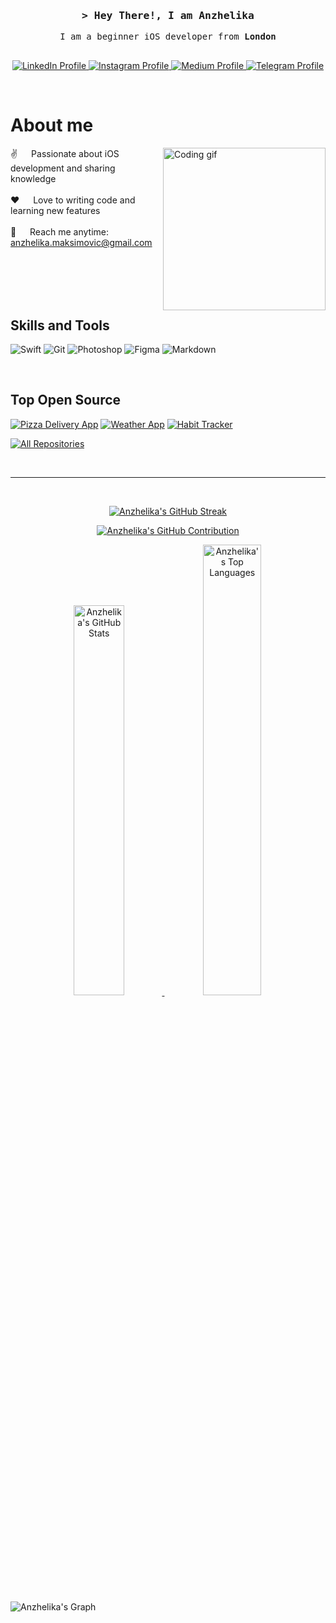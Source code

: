 <!-- Intro  -->
<h3 align="center">
    <samp>&gt; Hey There!, I am Anzhelika</samp>
</h3>

<p align="center"> 
  <samp>
     I am a beginner iOS developer from <b>London</b> 
    <br>
    <br>
  </samp>
</p>

<p align="center">
 <a href="https://www.linkedin.com/in/anzhelika-maksimovic" target="_blank">
  <img src="https://img.shields.io/badge/LinkedIn-0077B5?style=for-the-badge&logo=linkedin&logoColor=white" alt="LinkedIn Profile"/>
 </a>
 <a href="https://instagram.com/malini.ka" target="_blank">
  <img src="https://img.shields.io/badge/Instagram-fe4164?style=for-the-badge&logo=instagram&logoColor=white" alt="Instagram Profile" />
 </a>
 <a href="https://medium.com/@anzmax" target="_blank">
  <img src="https://img.shields.io/badge/Medium-000000?style=for-the-badge&logo=medium&logoColor=white" alt="Medium Profile" />
 </a>
 <a href="https://t.me/anzmax" target="_blank">
  <img src="https://img.shields.io/badge/Telegram-26A5E4?style=for-the-badge&logo=telegram&logoColor=white" alt="Telegram Profile" />
 </a>
</p>
<br />

 # About me

 <p>
 <img align="right" width="260" src="https://media.giphy.com/media/6EWyszhJ2kL3ceQuD2/giphy.gif" alt="Coding gif" />
  
 ✌️ &emsp; Passionate about iOS development and sharing knowledge <br/><br/>
 ❤️ &emsp; Love to writing code and learning new features<br/><br/>
 📧 &emsp; Reach me anytime: anzhelika.maksimovic@gmail.com<br/><br/>

</p>

<br/>
<br/>
<br/>

## Skills and Tools

![Swift](https://img.shields.io/badge/Swift-F05138?style=for-the-badge&labelColor=F05138&logo=swift&logoColor=white)
![Git](https://img.shields.io/badge/Git-F05032?style=for-the-badge&logo=git&logoColor=white)
![Photoshop](https://img.shields.io/badge/Photoshop-31A8FF?style=for-the-badge&labelColor=31A8FF&logo=adobe%20photoshop&logoColor=white)
![Figma](https://img.shields.io/badge/Figma-F24E1E?style=for-the-badge&labelColor=F24E1E&logo=figma&logoColor=white)
![Markdown](https://img.shields.io/badge/Markdown-000000?style=for-the-badge&logo=markdown&logoColor=white)

<br/>

## Top Open Source 
[![Pizza Delivery App](https://github-readme-stats.vercel.app/api/pin/?username=anzmax&repo=pizza-delivery-app&border_color=7F3FBF&bg_color=ffffff&title_color=333333&text_color=333333&icon_color=7F3FBF)](https://github.com/anzmax/pizza-delivery-app)
[![Weather App](https://github-readme-stats.vercel.app/api/pin/?username=anzmax&repo=weather-app&border_color=7F3FBF&bg_color=ffffff&title_color=333333&text_color=333333&icon_color=7F3FBF)](https://github.com/anzmax/weather-app)
[![Habit Tracker](https://github-readme-stats.vercel.app/api/pin/?username=anzmax&repo=habit-tracker&border_color=7F3FBF&bg_color=ffffff&title_color=333333&text_color=333333&icon_color=7F3FBF)](https://github.com/anzmax/habit-tracker)

<p align="left">
  <a href="https://github.com/anzmax?tab=repositories" target="_blank"><img alt="All Repositories" title="All Repositories" src="https://img.shields.io/badge/-All%20Repos-2962FF?style=for-the-badge&logo=koding&logoColor=white"/></a>
</p>

<br/>
<hr/>
<br/>

<!-- GitHub Streak Stats -->
<p align="center">
  <a href="https://github.com/anzmax">
    <img src="https://github-readme-streak-stats.herokuapp.com/?user=anzmax&theme=light&border=4B0082" alt="Anzhelika's GitHub Streak" />
  </a>
</p>

<!-- GitHub Profile Summary Card -->
<p align="center">
  <a href="https://github.com/anzmax">
    <img src="https://github-profile-summary-cards.vercel.app/api/cards/profile-details?username=anzmax&theme=vue" alt="Anzhelika's GitHub Contribution" />
  </a>
</p>

<!-- GitHub Stats and Top Languages -->
<p align="center">
  <a href="https://github.com/anzmax">
    <img src="https://github-readme-stats.vercel.app/api?username=anzmax&show_icons=true&count_private=true&theme=default&border_color=4B0082&bg_color=FFFFFF&title_color=4B0082&icon_color=4B0082" alt="Anzhelika's GitHub Stats" width="40%" />
    <img src="https://github-readme-stats.vercel.app/api/top-langs/?username=anzmax&langs_count=8&layout=compact&theme=default&border_color=4B0082&bg_color=FFFFFF&title_color=4B0082&icon_color=4B0082" alt="Anzhelika's Top Languages" width="43%" />
  </a>
</p>

<!-- GitHub Activity Graph -->
![Anzhelika's Graph](https://github-readme-activity-graph.vercel.app/graph?username=anzmax&custom_title=Anzhelika's%20GitHub%20Activity%20Graph&bg_color=FFFFFF&color=7F3FBF&line=7F3FBF&point=7F3FBF&area_color=F3E8FF&title_color=7F3FBF&area=true)












